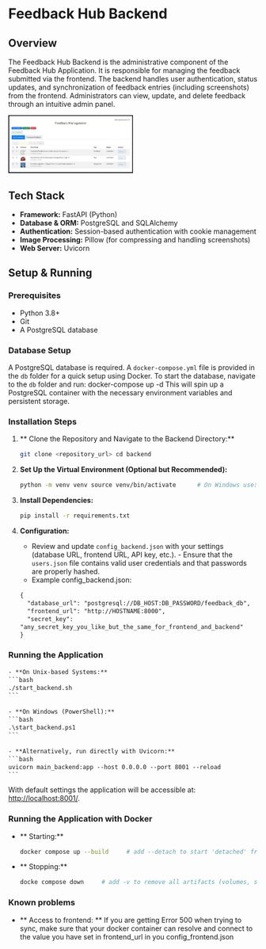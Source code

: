 # Feedback Hub Backend

## Overview
The Feedback Hub Backend is the administrative component of the Feedback Hub Application. 
It is responsible for managing the feedback submitted via the frontend. The backend handles 
user authentication, status updates, and synchronization of feedback entries (including 
screenshots) from the frontend. Administrators can view, update, and delete feedback 
through an intuitive admin panel.

<a href="../assets/backend_filled.jpg" target="_blank"><img src="../assets/backend_filled.jpg" alt="Backend Screenshot" width="50%"></a>

## Tech Stack
- **Framework:** FastAPI (Python)
- **Database & ORM:** PostgreSQL and SQLAlchemy
- **Authentication:** Session-based authentication with cookie management
- **Image Processing:** Pillow (for compressing and handling screenshots)
- **Web Server:** Uvicorn

## Setup & Running

### Prerequisites
- Python 3.8+
- Git
- A PostgreSQL database

### Database Setup
A PostgreSQL database is required. A `docker-compose.yml` file is provided in the `db`
folder for a quick setup using Docker. To start the database, navigate to the `db`
folder and run: docker-compose up -d This will spin up a PostgreSQL container with
the necessary environment variables and persistent storage.

### Installation Steps
1. ** Clone the Repository and Navigate to the Backend Directory:**
    ```bash
    git clone <repository_url> cd backend
	```

2. **Set Up the Virtual Environment (Optional but Recommended):**
    ```bash
    python -m venv venv source venv/bin/activate      # On Windows use: venv\Scripts\activate
    ```

3. **Install Dependencies:**
    ```bash
    pip install -r requirements.txt
    ```

4. **Configuration:**
    - Review and update `config_backend.json` with your settings (database URL, frontend URL, 
	API key, etc.). - Ensure that the `users.json` file contains valid user credentials and 
	that passwords are properly hashed.
	- Example config_backend.json:
	```
	{
      "database_url": "postgresql://DB_HOST:DB_PASSWORD/feedback_db",
      "frontend_url": "http://HOSTNAME:8000",
      "secret_key": "any_secret_key_you_like_but_the_same_for_frontend_and_backend"
    }
    ```

### Running the Application
    - **On Unix-based Systems:**
    ```bash
	./start_backend.sh
    ```
	
	- **On Windows (PowerShell):**
    ```bash
	.\start_backend.ps1
    ```

	- **Alternatively, run directly with Uvicorn:**
    ```bash
	uvicorn main_backend:app --host 0.0.0.0 --port 8001 --reload
    ```
	
With default settings the application will be accessible at: 
[http://localhost:8001/](http://localhost:8001/).

### Running the Application with Docker
- ** Starting:**
    ```bash
    docker compose up --build     # add --detach to start 'detached' from your current shell
	```
- ** Stopping:**
    ```bash
	docke compose down     # add -v to remove all artifacts (volumes, services, ...)
	```
	
### Known problems
- ** Access to frontend: **
If you are getting Error 500 when trying to sync, make sure that your docker container can resolve
and connect to the value you have set in frontend_url in you config_frontend.json